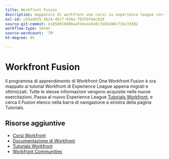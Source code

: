 ```yaml
---
title: Workfront Fusion
description: mappatura di workfront one corsi su experience league corsi
exl-id: c63add25-3b24-45cf-934e-793fbf4ac929
source-git-commit: e1850919d89aafd4cee3a0c7e83a98c71bc33382
workflow-type: tm+mt
source-wordcount: '79'
ht-degree: 0%

---
```


# Workfront Fusion

Il programma di apprendimento di Workfront One Workfront Fusion è ora mappato ai tutorial Workfront di Experience League appena migrati e ottimizzati.  Tutte le stesse informazioni vengono acquisite nelle nuove esercitazioni. Passa al nuovo Experience League [Tutorials Workfront](https://experienceleague.adobe.com/docs/workfront-learn/tutorials-workfront/fusion/welcome-to-workfront-fusion/workfront-fusion-overview.html?lang=en), e cerca il *Fusion* elenco nella barra di navigazione a sinistra della pagina Tutorials.

## Risorse aggiuntive

* [Corsi Workfront](https://experienceleague.adobe.com/?lang=en&amp;Solution=Workfront#courses)
* [Documentazione di Workfront](https://experienceleague.adobe.com/docs/workfront.html)
* [Tutorials Workfront](https://experienceleague.adobe.com/docs/workfront-learn/tutorials-workfront/home.html)
* [Workfront Communities](https://experienceleaguecommunities.adobe.com/t5/workfront/ct-p/workfront)
